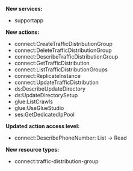 **New services:**

- supportapp

**New actions:**

- connect:CreateTrafficDistributionGroup
- connect:DeleteTrafficDistributionGroup
- connect:DescribeTrafficDistributionGroup
- connect:GetTrafficDistribution
- connect:ListTrafficDistributionGroups
- connect:ReplicateInstance
- connect:UpdateTrafficDistribution
- ds:DescribeUpdateDirectory
- ds:UpdateDirectorySetup
- glue:ListCrawls
- glue:UseGlueStudio
- ses:GetDedicatedIpPool

**Updated action access level:**

- connect:DescribePhoneNumber: List -> Read

**New resource types:**

- connect:traffic-distribution-group
